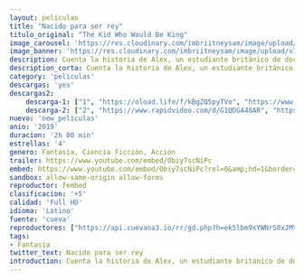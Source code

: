 ```yaml
---
layout: peliculas
title: "Nacido para ser rey"
titulo_original: "The Kid Who Would Be King"
image_carousel: 'https://res.cloudinary.com/imbriitneysam/image/upload/v1557029076/nacido-poster-min.jpg'
image_banner: 'https://res.cloudinary.com/imbriitneysam/image/upload/v1557029076/nacido-poster-min.jpg'
description: Cuenta la historia de Alex, un estudiante británico de doce años, cuyos problemas diarios pasan a un segundo plano cuando descubre la mítica espada Excalibur. Ahora, con la espada más poderosa de la historia en manos del escolar más desvalido de Inglaterra, una aventura épica comienza toda vez que Alex y sus amigos tendrán que contener a una villana medieval de nombre Morgana, quien está empecinada en destruir el mundo.
description_corta: Cuenta la historia de Alex, un estudiante británico de doce años, cuyos problemas diarios pasan a un segundo plano cuando descubre la mítica espada Excalibur. Ahora, con la espada más poderosa de la historia en manos del...
category: 'peliculas'
descargas: 'yes'
descargas2:
    descarga-1: ["1", "https://oload.life/f/kBgZQ5pyTVo", "https://www.google.com/s2/favicons?domain=openload.co","OpenLoad","https://res.cloudinary.com/imbriitneysam/image/upload/v1541473684/mexico.png", "Latino", "Full HD"]
    descarga-2: ["2", "https://www.rapidvideo.com/d/G1QDGA48AR", "https://www.google.com/s2/favicons?domain=www.rapidvideo.com","RapidVideo","https://res.cloudinary.com/imbriitneysam/image/upload/v1541473684/mexico.png", "Latino", "Full HD"]
nuevo: 'new_peliculas'
anio: '2019'
duracion: '2h 00 min'
estrellas: '4'
genero: Fantasía, Ciencia Ficción, Acción
trailer: https://www.youtube.com/embed/Obiy7scNiPc
embed: https://www.youtube.com/embed/Obiy7scNiPc?rel=0&amp;hd=1&border=0&wmode=opaque&enablejsapi=1&modestbranding=1&controls=1&showinfo=1
sandbox: allow-same-origin allow-forms
reproductor: fembed
clasificacion: '+5'
calidad: 'Full HD'
idioma: 'Latino'
fuente: 'cueva'
reproductores: ["https://api.cuevana3.io/rr/gd.php?h=ek5lbm9xYWNrS0xJMVp5b21KREk0dFBLbjVkaHhkRGdrOG1jbnBpUnhhS1Z2S21DZXEzRzRNdVhkNWFBcEtXOXlxdWZhbVM3anVEWWw1WjNoN2FYMzd5U3FadVkyUT09"]
tags:
- Fantasia
twitter_text: Nacido para ser rey
introduction: Cuenta la historia de Alex, un estudiante británico de doce años, cuyos problemas diarios pasan a un segundo plano cuando descubre la mítica espada Excalibur. Ahora, con la espada más poderosa de la historia en manos del...
---
```












